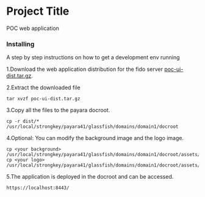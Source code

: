 # Project Title

POC web application


### Installing

A step by step instructions on how to get a development env running

1.Download the web application distribution for the fido server [poc-ui-dist.tar.gz](./dist/demo6/poc-git.tar.gz).


2.Extract the downloaded file

```
tar xvzf poc-ui-dist.tar.gz
```
3.Copy all the files to the payara docroot.

```
cp -r dist/* /usr/local/strongkey/payara41/glassfish/domains/domain1/docroot
```
4.Optional: You can modify the background image and the logo image.

```
cp <your background> /usr/local/strongkey/payara41/glassfish/domains/domain1/docroot/assets/app/media/image/bg/background.jpg
cp <your logo> /usr/local/strongkey/payara41/glassfish/domains/domain1/docroot/assets/app/media/image/logo/logo.png
```
5.The application is deployed in the docroot and can be accessed.

```
https://localhost:8443/
```


